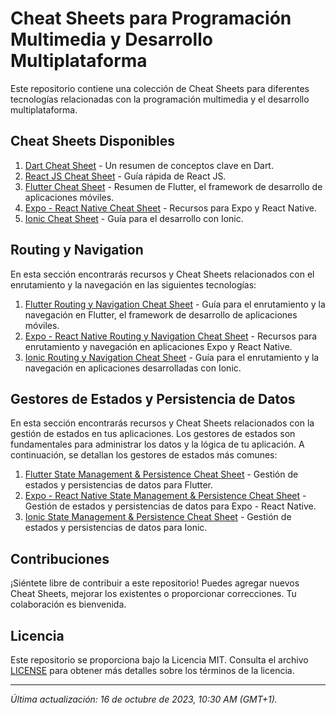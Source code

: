 # Cheat Sheets para Programación Multimedia y Desarrollo Multiplataforma

Este repositorio contiene una colección de Cheat Sheets para diferentes tecnologías relacionadas con la programación multimedia y el desarrollo multiplataforma.

## Cheat Sheets Disponibles

1. [Dart Cheat Sheet](Dart%20-%20CheatSheet.md) - Un resumen de conceptos clave en Dart.
2. [React JS Cheat Sheet](React%20JS%20-%20CheatSheet.md) - Guía rápida de React JS.
3. [Flutter Cheat Sheet](Flutter%20-%20CheatSheet.md) - Resumen de Flutter, el framework de desarrollo de aplicaciones móviles.
4. [Expo - React Native Cheat Sheet](Expo%20-%20React%20Native%20-%20CheatSheet.md) - Recursos para Expo y React Native.
5. [Ionic Cheat Sheet](Ionic%20-%20CheatSheet.md) - Guía para el desarrollo con Ionic.

## Routing y Navigation

En esta sección encontrarás recursos y Cheat Sheets relacionados con el enrutamiento y la navegación en las siguientes tecnologías:

1. [Flutter Routing y Navigation Cheat Sheet](Flutter%20Routing%20y%20Navigation%20-%20CheatSheet.md) - Guía para el enrutamiento y la navegación en Flutter, el framework de desarrollo de aplicaciones móviles.
2. [Expo - React Native Routing y Navigation Cheat Sheet](Expo%20-%20React%20Native%20Routing%20y%20Navigation%20-%20CheatSheet.md) - Recursos para enrutamiento y navegación en aplicaciones Expo y React Native.
3. [Ionic Routing y Navigation Cheat Sheet](Ionic%20Routing%20y%20Navigation%20-%20CheatSheet.md) - Guía para el enrutamiento y la navegación en aplicaciones desarrolladas con Ionic.

## Gestores de Estados y Persistencia de Datos

En esta sección encontrarás recursos y Cheat Sheets relacionados con la gestión de estados en tus aplicaciones. Los gestores de estados son fundamentales para administrar los datos y la lógica de tu aplicación. A continuación, se detallan los gestores de estados más comunes:

1. [Flutter State Management & Persistence Cheat Sheet](Flutter%20State%20Management%20Persist%20-%20CheatSheet.md) - Gestión de estados y persistencias de datos para Flutter.
2. [Expo - React Native State Management & Persistence Cheat Sheet](Expo%20-%20React%20Native%20State%20Management%20Persist%20-%20CheatSheet.md) - Gestión de estados y persistencias de datos para Expo - React Native.
3. [Ionic State Management & Persistence Cheat Sheet](Ionic%20State%20Management%20Persist%20-%20CheatSheet.md) - Gestión de estados y persistencias de datos para Ionic.

## Contribuciones

¡Siéntete libre de contribuir a este repositorio! Puedes agregar nuevos Cheat Sheets, mejorar los existentes o proporcionar correcciones. Tu colaboración es bienvenida.

## Licencia

Este repositorio se proporciona bajo la Licencia MIT. Consulta el archivo [LICENSE](LICENSE) para obtener más detalles sobre los términos de la licencia.

---

*Última actualización: 16 de octubre de 2023, 10:30 AM (GMT+1).*
